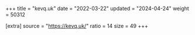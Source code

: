 +++
title = "kevq.uk"
date = "2022-03-22"
updated = "2024-04-24"
weight = 50312

[extra]
source = "https://kevq.uk/"
ratio = 14
size = 49
+++
